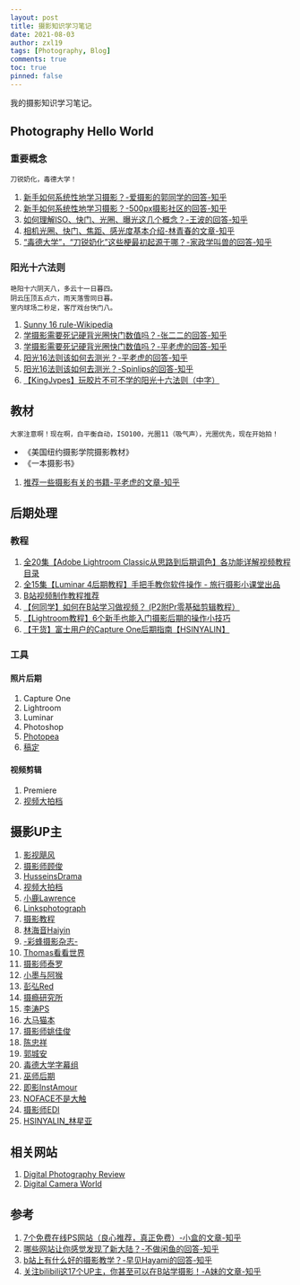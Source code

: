 ```yaml
---
layout: post
title: 摄影知识学习笔记
date: 2021-08-03
author: zxl19
tags: [Photography, Blog]
comments: true
toc: true
pinned: false
---
```


我的摄影知识学习笔记。

<!-- more -->

## Photography Hello World

### 重要概念

```text
刀锐奶化，毒德大学！
```

1. [新手如何系统性地学习摄影？-爱摄影的郭同学的回答-知乎](https://www.zhihu.com/question/36095338/answer/968639013)
2. [新手如何系统性地学习摄影？-500px摄影社区的回答-知乎](https://www.zhihu.com/question/36095338/answer/2051012517)
3. [如何理解ISO、快门、光圈、曝光这几个概念？-王波的回答-知乎](https://www.zhihu.com/question/21427664/answer/40346193)
4. [相机光圈、快门、焦距、感光度基本介绍-林青春的文章-知乎](https://zhuanlan.zhihu.com/p/152172663)
5. [“毒德大学”，“刀锐奶化”这些梗最初起源于哪？-家政学叫兽的回答-知乎](https://www.zhihu.com/question/412237760/answer/1386682793)

### 阳光十六法则

```text
艳阳十六阴天八，多云十一日暮四。
阴云压顶五点六，雨天落雪同日暮。
室内球场二秒足，客厅戏台快门八。
```

1. [Sunny 16 rule-Wikipedia](https://en.wikipedia.org/wiki/Sunny_16_rule)
2. [学摄影需要死记硬背光圈快门数值吗？-张二二的回答-知乎](https://www.zhihu.com/question/424109671/answer/1517706641)
3. [学摄影需要死记硬背光圈快门数值吗？-平老虎的回答-知乎](https://www.zhihu.com/question/424109671/answer/1517337655)
4. [阳光16法则该如何去测光？-平老虎的回答-知乎](https://www.zhihu.com/question/38169738/answer/917901861)
5. [阳光16法则该如何去测光？-Spinlips的回答-知乎](https://www.zhihu.com/question/38169738/answer/75286013)
6. [【KingJvpes】玩胶片不可不学的阳光十六法则（中字）](https://www.bilibili.com/video/BV13j411f7gs)

## 教材

```text
大家注意啊！现在啊，白平衡自动，ISO100，光圈11（吸气声），光圈优先，现在开始拍！
```

- 《美国纽约摄影学院摄影教材》
- 《一本摄影书》

1. [推荐一些摄影有关的书籍-平老虎的文章-知乎](https://zhuanlan.zhihu.com/p/44462745)

## 后期处理

### 教程

1. [全20集【Adobe Lightroom Classic从思路到后期调色】各功能详解视频教程目录](https://www.bilibili.com/read/cv13519248)
2. [全15集【Luminar 4后期教程】手把手教你软件操作 - 旅行摄影小课堂出品](https://www.bilibili.com/read/cv13519185)
3. [B站视频制作教程推荐](https://www.bilibili.com/read/cv960192)
4. [【何同学】如何在B站学习做视频？ (P2附Pr零基础剪辑教程）](https://www.bilibili.com/video/BV1EW411R77n)
5. [【Lightroom教程】6个新手也能入门摄影后期的操作小技巧](https://www.bilibili.com/video/BV1M64y147n3)
6. [【干货】富士用户的Capture One后期指南【HSINYALIN】](https://www.bilibili.com/video/BV1b64y1i7sy)

### 工具

#### 照片后期

1. Capture One
2. Lightroom
3. Luminar
4. Photoshop
5. [Photopea](https://www.photopea.com/)
6. [稿定](https://ps.gaoding.com/#/)

#### 视频剪辑

1. Premiere
2. [视频大拍档](https://spdpd.net/)

## 摄影UP主

1. [影视飓风](https://space.bilibili.com/946974)
2. [摄影师顾俊](https://space.bilibili.com/294081438)
3. [HusseinsDrama](https://space.bilibili.com/45478017)
4. [视频大拍档](https://space.bilibili.com/110974)
5. [小鹿Lawrence](https://space.bilibili.com/37029661)
6. [Linksphotograph](https://space.bilibili.com/3816626)
7. [摄影教程](https://space.bilibili.com/86295604)
8. [林海音Haiyin](https://space.bilibili.com/351739137)
9. [-彩蜂摄影杂志-](https://space.bilibili.com/318355178)
10. [Thomas看看世界](https://space.bilibili.com/277329684)
11. [摄影师泰罗](https://space.bilibili.com/110683415)
12. [小墨与阿猴](https://space.bilibili.com/25706078)
13. [彭弘Red](https://space.bilibili.com/55801838)
14. [摄瘾研究所](https://space.bilibili.com/245627923)
15. [李涛PS](https://space.bilibili.com/85651824)
16. [大马猫本](https://space.bilibili.com/44230905)
17. [摄影师姚佳俊](https://space.bilibili.com/386460499)
18. [陈忠祥](https://space.bilibili.com/238171819)
19. [郭城安](https://space.bilibili.com/23686287)
20. [毒德大学字幕组](https://space.bilibili.com/8990248)
21. [巫师后期](https://space.bilibili.com/105686205)
22. [即影InstAmour](https://space.bilibili.com/14118905)
23. [NOFACE不是大触](https://space.bilibili.com/4012943)
24. [摄影师EDI](https://space.bilibili.com/84480709)
25. [HSINYALIN_林星亚](https://space.bilibili.com/7695611)

## 相关网站

1. [Digital Photography Review](https://www.dpreview.com/)
2. [Digital Camera World](https://www.digitalcameraworld.com/)

## 参考

1. [7个免费在线PS网站（良心推荐，真正免费）-小盒的文章-知乎](https://zhuanlan.zhihu.com/p/93513748)
2. [哪些网站让你感觉发现了新大陆？-不做闲鱼的回答-知乎](https://www.zhihu.com/question/293309623/answer/1675816377)
3. [b站上有什么好的摄影教学？-早见Hayami的回答-知乎](https://www.zhihu.com/question/312241261/answer/1066491001)
4. [关注bilibili这17个UP主，你甚至可以在B站学摄影！-A妹的文章-知乎](https://zhuanlan.zhihu.com/p/112964588)
